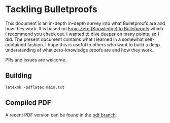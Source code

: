 # Tackling Bulletproofs

This document is an in-depth in-depth survey into what Bulletproofs are and how they work.
It is based on [From Zero (Knowledge) to Bulletproofs](https://github.com/AdamISZ/from0k2bp)
which I recommend you check out.
I wanted to dive deeper on many points, so I did.
The present document contains what I learned in a somewhat self-contained fashion.
I hope this is useful to others who want to build a deep understanding of what zero-knowledge proofs are and how they work.

PRs and issues are welcome.

## Building

```
latexmk -pdflatex main.txt
```

## Compiled PDF

A recent PDF version can be found in the [pdf branch](https://github.com/uncomputable/tackling-bulletproofs/blob/pdf/main.pdf).
